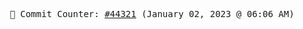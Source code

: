<p align="center">
    <samp>
        📮 Commit Counter: <a href="https://github.com/Javascript-void0/Javascript-void0/commits/main">#44321</a> (January 02, 2023 @ 06:06 AM)
    </samp>
</p>